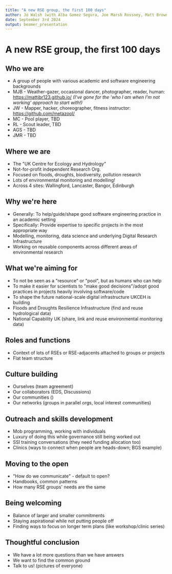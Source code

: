 ```yaml
---
title: "A new RSE group, the first 100 days"
author: Jo Walsh (with Alba Gomez Segura, Joe Marsh Rossney, Matt Brown, Matt Coole and Robin Long)
date: September 3rd 2024
output: beamer_presentation
---
```


# A new RSE group, the first 100 days

## Who we are

* A group of people with various academic and software engineering backgrounds
* MJB - Weather-gazer, occasional dancer, photographer, reader, human: https://mattjbr123.github.io/ _(I've gone for the 'who I am when I'm not working' approach to start with!)_
* JW - Mapper, hacker, choreographer, fitness instructor: https://github.com/metazool/ 
* MC - Pool player, TBD
* RL - Scout leader, TBD
* AGS - TBD
* JMR - TBD 

## Where we are 

* The "UK Centre for Ecology and Hydrology"
* Not-for-profit independent Research Org.
* Focused on floods, droughts, biodiversity, pollution research
* Lots of environmental monitoring and modelling!
* Across 4 sites: Wallingford, Lancaster, Bangor, Edinburgh

## Why we're here

* Generally: To help/guide/shape good software engineering practice in an academic setting
* Specifically: Provide expertise to specific projects in the most appropriate way
* Modelling, monitoring, data science and underlying Digital Research Infrastructure
* Working on reusable components across different areas of environmental research  

## What we're aiming for

* To not be seen as a "resource" or "pool", but as humans who can help
* To make it easier for scientists to "make good decisions"/adopt good practices in projects heavily involving software/code
* To shape the future national-scale digital infrastructure UKCEH is building
* Floods and Droughts Resilience Infrastructure (find and reuse hydrological data)
* National Capability UK (share, link and reuse environmental monitoring data)

## Roles and functions

* Context of lots of RSEs or RSE-adjacents attached to groups or projects
* Flat team structure

## Culture building

* Ourselves (team agreement)
* Our collaborators (EDS, Discussions)
* Our communities ()
* Our networks (groups in parallel orgs, local interest communities)

## Outreach and skills development

* Mob programming, working with individuals
* Luxury of doing this while governance still being worked out
* SSI training conversations (they need funding allocation too)
* Clinics (ways to connect when people are heads-down; BGS example)

## Moving to the open

* "How do we communicate" - default to open?
* Handbooks, common patterns
* How many RSE groups' needs are the same

## Being welcoming

* Balance of larger and smaller commitments
* Staying aspirational while not putting people off
* Finding ways to focus on longer term plans (like workshop/clinic series)

## Thoughtful conclusion

* We have a lot more questions than we have answers
* We want to find the common ground
* Talk to us! (pictures of everyone)

